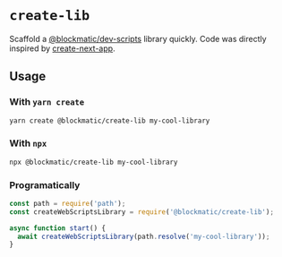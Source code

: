 # `create-lib`

Scaffold a [@blockmatic/dev-scripts](https://github.com/blockmatic/dev-scripts) library quickly. Code was directly inspired by [create-next-app](https://github.com/zeit/create-next-app).

## Usage

### With `yarn create`

```sh
yarn create @blockmatic/create-lib my-cool-library
```

### With `npx`

```sh
npx @blockmatic/create-lib my-cool-library
```

### Programatically

```javascript
const path = require('path');
const createWebScriptsLibrary = require('@blockmatic/create-lib');

async function start() {
  await createWebScriptsLibrary(path.resolve('my-cool-library'));
}
```
